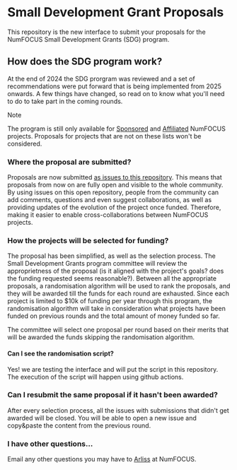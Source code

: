 # Small Development Grant Proposals

This repository is the new interface to submit your proposals for the NumFOCUS Small Development Grants (SDG) program.

## How does the SDG program work?

At the end of 2024 the SDG prorgram was reviewed and a set of recommendations were put forward that is being implemented from 2025 onwards.
A few things have changed, so read on to know what you'll need to do to take part in the coming rounds.

> [!note]
> The program is still only available for [Sponsored](https://numfocus.org/sponsored-projects) and [Affiliated](https://numfocus.org/sponsored-projects/affiliated-projects) NumFOCUS projects.
> Proposals for projects that are not on these lists won't be considered.

### Where the proposal are submitted?

Proposals are now submitted [as issues to this repository](https://github.com/numfocus/small-development-grant-proposals/issues/new/choose). This means that proposals from now on are fully open and visible to the whole community. 
By using issues on this open repository, people from the community can add comments, questions and even suggest collaborations, as well as providing updates of the evolution of the project once funded. Therefore, making it easier to enable cross-collaborations between NumFOCUS projects.

### How the projects will be selected for funding?

The proposal has been simplified, as well as the selection process. The Small Development Grants program committee will review the approprietness of the proposal (is it aligned with the project's goals? does the funding requested seems reasonable?). Between all the appropriate proposals, a randomisation algorithm will be used to rank the proposals, and they will be awarded till the funds for each round are exhausted. Since each project is limited to $10k of funding per year through this program, the randomisation algorithm will take in consideration what projects have been funded on previous rounds and the total amount of money funded so far.

The committee will select one proposal per round based on their merits that will be awarded the funds skipping the randomisation algorithm.

#### Can I see the randomisation script?

Yes! we are testing the interface and will put the script in this repository. The execution of the script will happen using github actions.

### Can I resubmit the same proposal if it hasn't been awarded?

After every selection process, all the issues with submissions that didn't get awarded will be closed.  You will be able to open a new issue and copy&paste the content from the previous round.

### I have other questions...

Email any other questions you may have to [Arliss](arliss@numfocus.org) at NumFOCUS.
